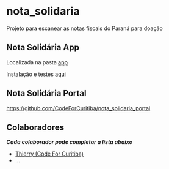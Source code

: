 # nota_solidaria
Projeto para escanear as notas fiscais do Paraná para doação

## Nota Solidária App

Localizada na pasta [app](https://github.com/CodeForCuritiba/nota_solidaria/tree/master/app)

Instalação e testes [aqui](https://github.com/CodeForCuritiba/nota_solidaria/blob/master/app/README.md)

## Nota Solidária Portal

https://github.com/CodeForCuritiba/nota_solidaria_portal

## Colaboradores

_**Cada colaborador pode completar a lista abaixo**_

- [Thierry (Code For Curitiba)](https://github.com/Thithi32)
- ...
